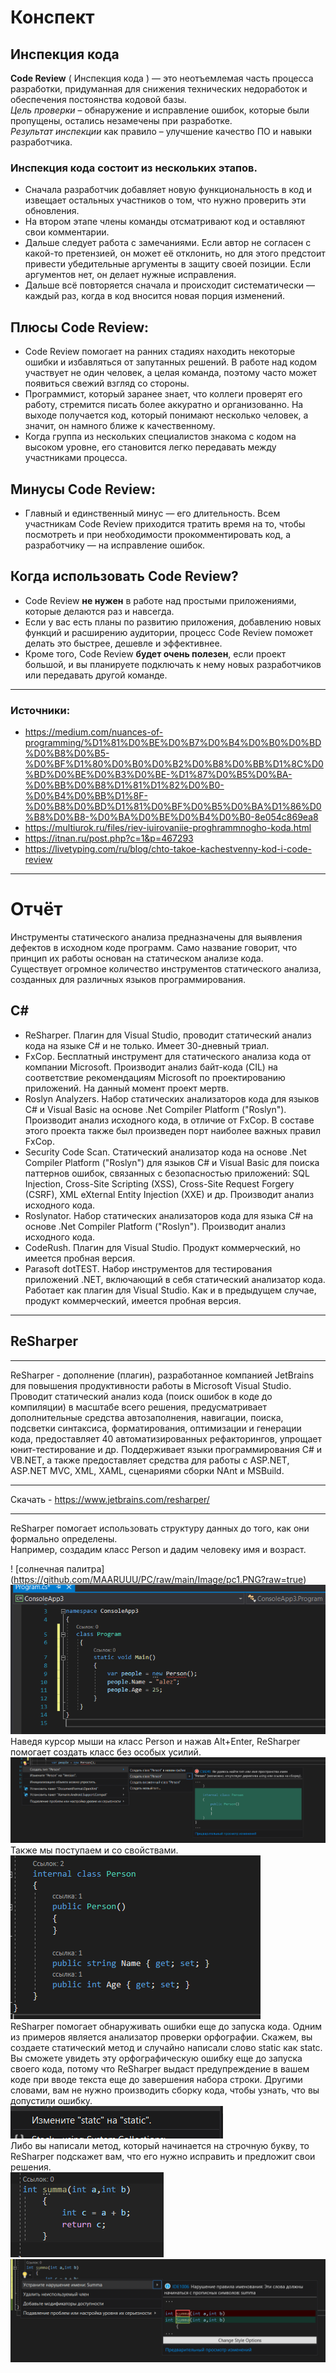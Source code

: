 # Конспект
## **Инспекция кода**

**Code Review** ( Инспекция кода ) — это неотъемлемая часть процесса разработки, придуманная для снижения технических недоработок и обеспечения постоянства кодовой базы.  
*Цель проверки* – обнаружение и исправление ошибок, которые были пропущены, остались незамечены при разработке.  
*Результат инспекции* как правило – улучшение качество ПО и навыки разработчика.  
### Инспекция кода  состоит из нескольких этапов.
- Сначала разработчик добавляет новую функциональность в код и извещает остальных участников о том, что нужно проверить эти обновления.  
- На втором этапе члены команды отсматривают код и оставляют свои комментарии.   
- Дальше следует работа с замечаниями. Если автор не согласен с  какой-то претензией, он может её отклонить, но для этого предстоит привести убедительные аргументы в защиту своей позиции. Если аргументов нет, он делает нужные исправления.  
- Дальше всё повторяется сначала и происходит систематически — каждый раз, когда в код вносится новая порция изменений.   
   
## **Плюсы Code Review:**
- Code Review помогает на ранних стадиях находить некоторые ошибки и избавляться от запутанных решений. В работе над кодом участвует не один человек, а целая команда, поэтому часто может появиться свежий взгляд со стороны.
- Программист, который заранее знает, что коллеги проверят его работу, стремится писать более аккуратно и организованно. На выходе получается код, который понимают несколько человек, а значит, он намного ближе к качественному.
- Когда группа из нескольких специалистов знакома с кодом на высоком уровне, его становится легко передавать между участниками процесса.
## **Минусы Code Review:**
- Главный и единственный минус — его длительность. Всем участникам Code Review приходится тратить время на то, чтобы посмотреть и при необходимости прокомментировать код, а разработчику — на исправление ошибок.
## **Когда использовать Code Review?**
- Code Review **не нужен** в работе над простыми приложениями, которые делаются раз и навсегда.
- Если у вас есть планы по развитию приложения, добавлению новых функций и расширению аудитории, процесс Code Review поможет делать это быстрее, дешевле и эффективнее.
- Кроме того, Code Review **будет очень полезен**, если проект большой, и вы планируете подключать к нему новых разработчиков или передавать другой команде.  
---
### Источники:
- https://medium.com/nuances-of-programming/%D1%81%D0%BE%D0%B7%D0%B4%D0%B0%D0%BD%D0%B8%D0%B5-%D0%BF%D1%80%D0%B0%D0%B2%D0%B8%D0%BB%D1%8C%D0%BD%D0%BE%D0%B3%D0%BE-%D1%87%D0%B5%D0%BA-%D0%BB%D0%B8%D1%81%D1%82%D0%B0-%D0%B4%D0%BB%D1%8F-%D0%B8%D0%BD%D1%81%D0%BF%D0%B5%D0%BA%D1%86%D0%B8%D0%B8-%D0%BA%D0%BE%D0%B4%D0%B0-8e054c869ea8
- https://multiurok.ru/files/riev-iuirovaniie-proghrammnogho-koda.html
- https://itnan.ru/post.php?c=1&p=467293
- https://livetyping.com/ru/blog/chto-takoe-kachestvenny-kod-i-code-review         
---
# Отчёт
Инструменты статического анализа предназначены для выявления дефектов в исходном коде программ. Само название говорит, что принцип их работы основан на статическом анализе кода.  
Существует огромное количество инструментов статического анализа, созданных для различных языков программирования. 
## **C#**
- ReSharper. Плагин для Visual Studio, проводит статический анализ кода на языке C# и не только. Имеет 30-дневный триал.
- FxCop. Бесплатный инструмент для статического анализа кода от компании Microsoft. Производит анализ байт-кода (CIL) на соответствие рекомендациям Microsoft по проектированию приложений. На данный момент проект мертв.
- Roslyn Analyzers. Набор статических анализаторов кода для языков C# и Visual Basic на основе .Net Compiler Platform ("Roslyn"). Производит анализ исходного кода, в отличие от FxCop. В составе этого проекта также был произведен порт наиболее важных правил FxCop. 
- Security Code Scan. Статический анализатор кода на основе .Net Compiler Platform ("Roslyn") для языков C# и Visual Basic для поиска паттернов ошибок, связанных с безопасностью приложений: SQL Injection, Cross-Site Scripting (XSS), Cross-Site Request Forgery (CSRF), XML eXternal Entity Injection (XXE) и др. Производит анализ исходного кода.
- Roslynator. Набор статических анализаторов кода для языка C# на основе .Net Compiler Platform ("Roslyn"). Производит анализ исходного кода. 
- CodeRush. Плагин для Visual Studio. Продукт коммерческий, но имеется пробная версия.
- Parasoft dotTEST. Набор инструментов для тестирования приложений .NET, включающий в себя статический анализатор кода. Работает как плагин для Visual Studio. Как и в предыдущем случае, продукт коммерческий, имеется пробная версия.
---
## **ReSharper** 
---
ReSharper - дополнение (плагин), разработанное компанией JetBrains для повышения продуктивности работы в Microsoft Visual Studio.  
Проводит статический анализ кода (поиск ошибок в коде до компиляции) в масштабе всего решения, предусматривает дополнительные средства автозаполнения, навигации, поиска, подсветки синтаксиса, форматирования, оптимизации и генерации кода, предоставляет 40 автоматизированных рефакторингов, упрощает юнит-тестирование и др. Поддерживает языки программирования C# и VB.NET, а также предоставляет средства для работы с ASP.NET, ASP.NET MVC, XML, XAML, сценариями сборки NAnt и MSBuild.  

---
Cкачать - https://www.jetbrains.com/resharper/  

---
ReSharper помогает использовать структуру данных до того, как они формально определены.   
Например, создадим класс Person и дадим человеку имя и возраст.

! [солнечная палитра] (https://github.com/MAARUUU/PC/raw/main/Image/pc1.PNG?raw=true)
![title](Image/pc1.png)
Наведя курсор мыши на класс Person и нажав Alt+Enter, ReSharper помогает создать класс без особых усилий.  
![title](Image/pc2.png)  
Также мы поступаем и со свойствами.  
![title](Image/pc3.png)  
ReSharper помогает обнаруживать ошибки еще до запуска кода. Одним из примеров является анализатор проверки орфографии. Скажем, вы создаете статический метод и случайно написали слово static как statc. Вы сможете увидеть эту орфографическую ошибку еще до запуска своего кода, потому что ReSharper выдаст предупреждение в вашем коде при вводе текста еще до завершения набора строки. Другими словами, вам не нужно производить сборку кода, чтобы узнать, что вы допустили ошибку.  
![title](Image/pc6.png)  
Либо вы написали метод, который начинается на строчную букву, то ReSharper подскажет вам, что его нужно исправить и предложит свои решения.  
![title](Image/pc4.png) ![title](Image/pc5.png)   
